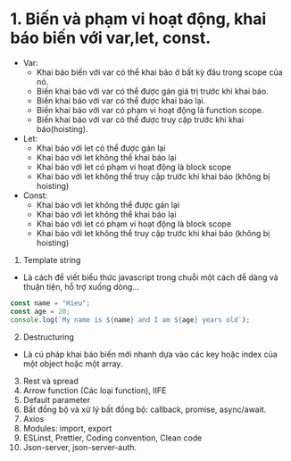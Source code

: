 # 1. Biến và phạm vi hoạt động, khai báo biến với var,let, const.

- Var:
  - Khai báo biến với var có thể khai báo ở bất kỳ đâu trong scope của nó.
  - Biến khai báo với var có thể được gán giá trị trước khi khai báo.
  - Biến khai báo với var có thể được khai báo lại.
  - Biến khai báo với var có phạm vi hoạt động là function scope.
  - Biến khai báo với var có thể được truy cập trước khi khai báo(hoisting).
- Let:
  - Khai báo với let có thể được gán lại
  - Khai báo với let không thể khai báo lại
  - Khai báo với let có phạm vi hoạt động là block scope
  - Khai báo với let không thể truy cập trước khi khai báo (không bị hoisting)
- Const:
  - Khai báo với let không thể được gán lại
  - Khai báo với let không thể khai báo lại
  - Khai báo với let có phạm vi hoạt động là block scope
  - Khai báo với let không thể truy cập trước khi khai báo (không bị hoisting)

1. Template string

- Là cách để viết biểu thức javascript trong chuỗi một cách dễ dàng và thuận tiện, hỗ trợ xuống dòng...

```js
const name = "Hieu";
const age = 20;
console.log(`My name is ${name} and I am ${age} years old`);
```

2. Destructuring

- Là cú pháp khai báo biến mới nhanh dựa vào các key hoặc index của một object hoặc một array.

3. Rest và spread
4. Arrow function (Các loại function), IIFE
5. Default parameter
6. Bất đồng bộ và xử lý bất đồng bộ: callback, promise, async/await.
7. Axios
8. Modules: import, export
9. ESLinst, Prettier, Coding convention, Clean code
10. Json-server, json-server-auth.
